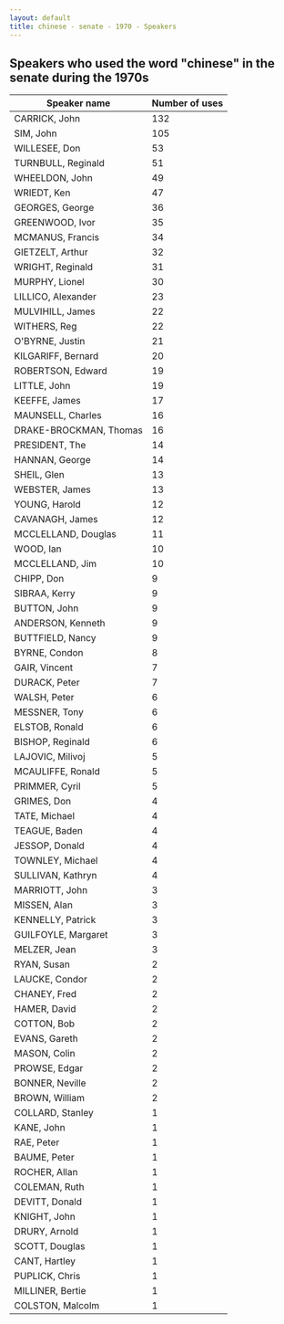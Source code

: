 ```yaml
---
layout: default
title: chinese - senate - 1970 - Speakers
---
```

## Speakers who used the word "chinese" in the senate during the 1970s

| Speaker name | Number of uses |
|--------------|----------------|
|CARRICK, John|132|
|SIM, John|105|
|WILLESEE, Don|53|
|TURNBULL, Reginald|51|
|WHEELDON, John|49|
|WRIEDT, Ken|47|
|GEORGES, George|36|
|GREENWOOD, Ivor|35|
|MCMANUS, Francis|34|
|GIETZELT, Arthur|32|
|WRIGHT, Reginald|31|
|MURPHY, Lionel|30|
|LILLICO, Alexander|23|
|MULVIHILL, James|22|
|WITHERS, Reg|22|
|O'BYRNE, Justin|21|
|KILGARIFF, Bernard|20|
|ROBERTSON, Edward|19|
|LITTLE, John|19|
|KEEFFE, James|17|
|MAUNSELL, Charles|16|
|DRAKE-BROCKMAN, Thomas|16|
|PRESIDENT, The|14|
|HANNAN, George|14|
|SHEIL, Glen|13|
|WEBSTER, James|13|
|YOUNG, Harold|12|
|CAVANAGH, James|12|
|MCCLELLAND, Douglas|11|
|WOOD, Ian|10|
|MCCLELLAND, Jim|10|
|CHIPP, Don|9|
|SIBRAA, Kerry|9|
|BUTTON, John|9|
|ANDERSON, Kenneth|9|
|BUTTFIELD, Nancy|9|
|BYRNE, Condon|8|
|GAIR, Vincent|7|
|DURACK, Peter|7|
|WALSH, Peter|6|
|MESSNER, Tony|6|
|ELSTOB, Ronald|6|
|BISHOP, Reginald|6|
|LAJOVIC, Milivoj|5|
|MCAULIFFE, Ronald|5|
|PRIMMER, Cyril|5|
|GRIMES, Don|4|
|TATE, Michael|4|
|TEAGUE, Baden|4|
|JESSOP, Donald|4|
|TOWNLEY, Michael|4|
|SULLIVAN, Kathryn|4|
|MARRIOTT, John|3|
|MISSEN, Alan|3|
|KENNELLY, Patrick|3|
|GUILFOYLE, Margaret|3|
|MELZER, Jean|3|
|RYAN, Susan|2|
|LAUCKE, Condor|2|
|CHANEY, Fred|2|
|HAMER, David|2|
|COTTON, Bob|2|
|EVANS, Gareth|2|
|MASON, Colin|2|
|PROWSE, Edgar|2|
|BONNER, Neville|2|
|BROWN, William|2|
|COLLARD, Stanley|1|
|KANE, John|1|
|RAE, Peter|1|
|BAUME, Peter|1|
|ROCHER, Allan|1|
|COLEMAN, Ruth|1|
|DEVITT, Donald|1|
|KNIGHT, John|1|
|DRURY, Arnold|1|
|SCOTT, Douglas|1|
|CANT, Hartley|1|
|PUPLICK, Chris|1|
|MILLINER, Bertie|1|
|COLSTON, Malcolm|1|
